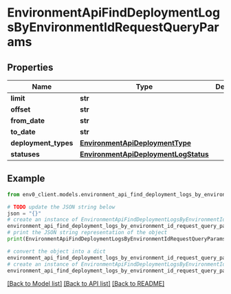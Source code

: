 # EnvironmentApiFindDeploymentLogsByEnvironmentIdRequestQueryParams


## Properties

Name | Type | Description | Notes
------------ | ------------- | ------------- | -------------
**limit** | **str** |  | [optional] 
**offset** | **str** |  | [optional] 
**from_date** | **str** |  | [optional] 
**to_date** | **str** |  | [optional] 
**deployment_types** | [**EnvironmentApiDeploymentType**](EnvironmentApiDeploymentType.md) |  | [optional] 
**statuses** | [**EnvironmentApiDeploymentLogStatus**](EnvironmentApiDeploymentLogStatus.md) |  | [optional] 

## Example

```python
from env0_client.models.environment_api_find_deployment_logs_by_environment_id_request_query_params import EnvironmentApiFindDeploymentLogsByEnvironmentIdRequestQueryParams

# TODO update the JSON string below
json = "{}"
# create an instance of EnvironmentApiFindDeploymentLogsByEnvironmentIdRequestQueryParams from a JSON string
environment_api_find_deployment_logs_by_environment_id_request_query_params_instance = EnvironmentApiFindDeploymentLogsByEnvironmentIdRequestQueryParams.from_json(json)
# print the JSON string representation of the object
print(EnvironmentApiFindDeploymentLogsByEnvironmentIdRequestQueryParams.to_json())

# convert the object into a dict
environment_api_find_deployment_logs_by_environment_id_request_query_params_dict = environment_api_find_deployment_logs_by_environment_id_request_query_params_instance.to_dict()
# create an instance of EnvironmentApiFindDeploymentLogsByEnvironmentIdRequestQueryParams from a dict
environment_api_find_deployment_logs_by_environment_id_request_query_params_from_dict = EnvironmentApiFindDeploymentLogsByEnvironmentIdRequestQueryParams.from_dict(environment_api_find_deployment_logs_by_environment_id_request_query_params_dict)
```
[[Back to Model list]](../README.md#documentation-for-models) [[Back to API list]](../README.md#documentation-for-api-endpoints) [[Back to README]](../README.md)


